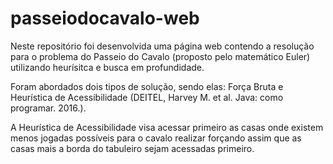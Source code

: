 # passeiodocavalo-web
Neste repositório foi desenvolvida uma página web contendo a resolução para o problema do Passeio do Cavalo (proposto pelo matemático Euler) utilizando heurísitca e busca em profundidade.

Foram abordados dois tipos de solução, sendo elas: Força Bruta e Heurística de Acessibilidade (DEITEL, Harvey M. et al. Java: como programar. 2016.).

A Heurística de Acessibilidade visa acessar primeiro as casas onde existem menos jogadas possíveis para o cavalo realizar forçando assim que as casas mais a borda do tabuleiro sejam acessadas primeiro.